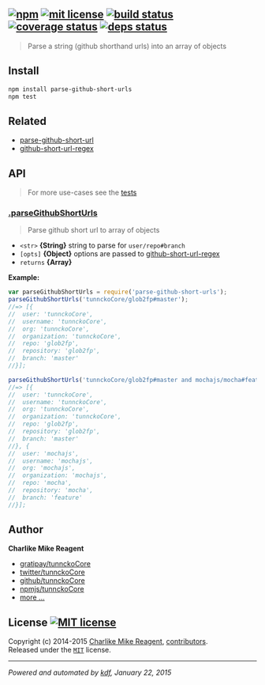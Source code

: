 ## [![npm][npmjs-img]][npmjs-url] [![mit license][license-img]][license-url] [![build status][travis-img]][travis-url] [![coverage status][coveralls-img]][coveralls-url] [![deps status][daviddm-img]][daviddm-url]

> Parse a string (github shorthand urls) into an array of objects

## Install
```bash
npm install parse-github-short-urls
npm test
```


## Related
- [parse-github-short-url][parse-github-short-url]
- [github-short-url-regex][github-short-url-regex]


## API
> For more use-cases see the [tests](./test.js)

### [.parseGithubShortUrls](./index.js#L57)
> Parse github short url to array of objects

- `<str>` **{String}** string to parse for `user/repo#branch`  
- `[opts]` **{Object}** options are passed to [github-short-url-regex][github-short-url-regex]  
- `returns` **{Array}**  

**Example:**

```js
var parseGithubShortUrls = require('parse-github-short-urls');
parseGithubShortUrls('tunnckoCore/glob2fp#master');
//=> [{
//  user: 'tunnckoCore',
//  username: 'tunnckoCore',
//  org: 'tunnckoCore',
//  organization: 'tunnckoCore',
//  repo: 'glob2fp',
//  repository: 'glob2fp',
//  branch: 'master'
//}];

parseGithubShortUrls('tunnckoCore/glob2fp#master and mochajs/mocha#feature');
//=> [{
//  user: 'tunnckoCore',
//  username: 'tunnckoCore',
//  org: 'tunnckoCore',
//  organization: 'tunnckoCore',
//  repo: 'glob2fp',
//  repository: 'glob2fp',
//  branch: 'master'
//}, {
//  user: 'mochajs',
//  username: 'mochajs',
//  org: 'mochajs',
//  organization: 'mochajs',
//  repo: 'mocha',
//  repository: 'mocha',
//  branch: 'feature'
//}];
```


## Author
**Charlike Mike Reagent**
+ [gratipay/tunnckoCore][author-gratipay]
+ [twitter/tunnckoCore][author-twitter]
+ [github/tunnckoCore][author-github]
+ [npmjs/tunnckoCore][author-npmjs]
+ [more ...][contrib-more]


## License [![MIT license][license-img]][license-url]
Copyright (c) 2014-2015 [Charlike Mike Reagent][contrib-more], [contributors][contrib-graf].  
Released under the [`MIT`][license-url] license.


[npmjs-url]: http://npm.im/parse-github-short-urls
[npmjs-img]: https://img.shields.io/npm/v/parse-github-short-urls.svg?style=flat&label=parse-github-short-urls

[coveralls-url]: https://coveralls.io/r/tunnckoCore/parse-github-short-urls?branch=master
[coveralls-img]: https://img.shields.io/coveralls/tunnckoCore/parse-github-short-urls.svg?style=flat

[license-url]: https://github.com/tunnckoCore/parse-github-short-urls/blob/master/license.md
[license-img]: https://img.shields.io/badge/license-MIT-blue.svg?style=flat

[travis-url]: https://travis-ci.org/tunnckoCore/parse-github-short-urls
[travis-img]: https://img.shields.io/travis/tunnckoCore/parse-github-short-urls.svg?style=flat

[daviddm-url]: https://david-dm.org/tunnckoCore/parse-github-short-urls
[daviddm-img]: https://img.shields.io/david/tunnckoCore/parse-github-short-urls.svg?style=flat

[author-gratipay]: https://gratipay.com/tunnckoCore
[author-twitter]: https://twitter.com/tunnckoCore
[author-github]: https://github.com/tunnckoCore
[author-npmjs]: https://npmjs.org/~tunnckocore

[contrib-more]: http://j.mp/1stW47C
[contrib-graf]: https://github.com/tunnckoCore/parse-github-short-urls/graphs/contributors

***

_Powered and automated by [kdf](https://github.com/tunnckoCore), January 22, 2015_

[github-short-url-regex]: https://github.com/regexps/github-short-url-regex
[parse-github-short-url]: https://github.com/tunnckoCore/parse-github-short-url
[parse-github-short-urls]: https://github.com/tunnckoCore/parse-github-short-urls
